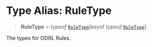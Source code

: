 # Type Alias: RuleType

> **RuleType** = *typeof* [`RuleType`](../variables/RuleType.md)\[keyof *typeof* [`RuleType`](../variables/RuleType.md)\]

The types for ODRL Rules.
